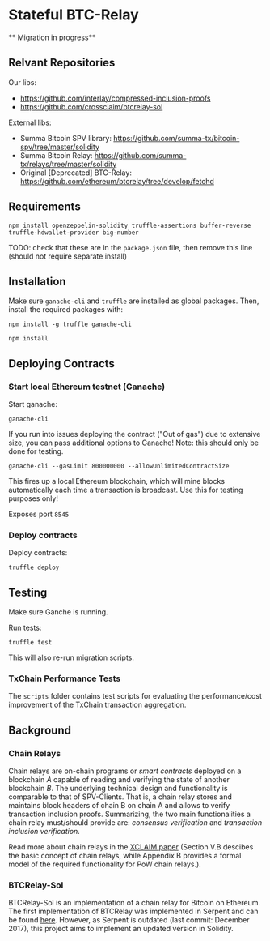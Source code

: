 # Stateful BTC-Relay 

** Migration in progress**

## Relvant Repositories

Our libs: 

* https://github.com/interlay/compressed-inclusion-proofs
* https://github.com/crossclaim/btcrelay-sol

External libs:

* Summa Bitcoin SPV library: https://github.com/summa-tx/bitcoin-spv/tree/master/solidity
* Summa Bitcoin Relay: https://github.com/summa-tx/relays/tree/master/solidity
* Original [Deprecated] BTC-Relay: https://github.com/ethereum/btcrelay/tree/develop/fetchd


## Requirements
```
npm install openzeppelin-solidity truffle-assertions buffer-reverse truffle-hdwallet-provider big-number
```

TODO: check that these are in the `package.json` file, then remove this line (should not require separate install)


## Installation

Make sure `ganache-cli` and `truffle` are installed as global packages. Then, install the required packages with:

```
npm install -g truffle ganache-cli
```

```
npm install
```

## Deploying Contracts 

### Start local Ethereum testnet (Ganache)
Start ganache:

```
ganache-cli
```

If you run into issues deploying the contract ("Out of gas") due to extensive size, you can pass additional options to Ganache!
Note: this should only be done for testing.

```
ganache-cli --gasLimit 800000000 --allowUnlimitedContractSize
```

This fires up a local Ethereum blockchain, which will mine blocks automatically each time a transaction is broadcast.
Use this for testing purposes only!

Exposes port `8545`

### Deploy contracts

Deploy contracts:

```
truffle deploy
```



## Testing

Make sure Ganche is running. 

Run tests: 

```
truffle test
```
This will also re-run migration scripts. 

### TxChain Performance Tests
The `scripts` folder contains test scripts for evaluating the performance/cost improvement of the TxChain transaction aggregation.


## Background

### Chain Relays
Chain relays are on-chain programs or <i>smart contracts</i> deployed on a blockchain <i>A</i> capable of reading and verifying the state of another blockchain <i>B</i>. 
The underlying technical design and functionality is comparable to that of SPV-Clients. That is, a chain relay stores and maintains block headers of chain B on chain A and allows to verify transaction inclusion proofs. Summarizing, the two main functionalities a chain relay must/should provide are: <i>consensus verification</i> and <i>transaction inclusion verification</i>.

Read more about chain relays in the <a href="https://eprint.iacr.org/2018/643.pdf">XCLAIM paper</a> (Section V.B descibes the basic concept of chain relays, while Appendix B provides a formal model of the required functionality for PoW chain relays.).  

### BTCRelay-Sol
BTCRelay-Sol is an implementation of a chain relay for Bitcoin on Ethereum. The first implementation of BTCRelay was implemented in Serpent and can be found <a href="https://github.com/ethereum/btcrelay">here</a>. 
However, as Serpent is outdated (last commit: December 2017), this project aims to implement an updated version in Solidity. 